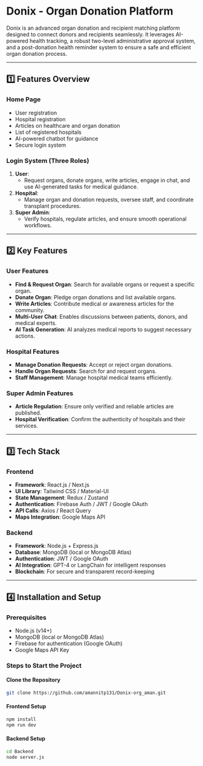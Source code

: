 # Donix - Organ Donation Platform

Donix is an advanced organ donation and recipient matching platform designed to connect donors and recipients seamlessly. It leverages AI-powered health tracking, a robust two-level administrative approval system, and a post-donation health reminder system to ensure a safe and efficient organ donation process.

---

## 1️⃣ Features Overview

### **Home Page**
- User registration
- Hospital registration
- Articles on healthcare and organ donation
- List of registered hospitals
- AI-powered chatbot for guidance
- Secure login system

### **Login System (Three Roles)**
1. **User**:
   - Request organs, donate organs, write articles, engage in chat, and use AI-generated tasks for medical guidance.
2. **Hospital**:
   - Manage organ and donation requests, oversee staff, and coordinate transplant procedures.
3. **Super Admin**:
   - Verify hospitals, regulate articles, and ensure smooth operational workflows.

---

## 2️⃣ Key Features

### **User Features**
- **Find & Request Organ**: Search for available organs or request a specific organ.
- **Donate Organ**: Pledge organ donations and list available organs.
- **Write Articles**: Contribute medical or awareness articles for the community.
- **Multi-User Chat**: Enables discussions between patients, donors, and medical experts.
- **AI Task Generation**: AI analyzes medical reports to suggest necessary actions.

### **Hospital Features**
- **Manage Donation Requests**: Accept or reject organ donations.
- **Handle Organ Requests**: Search for and request organs.
- **Staff Management**: Manage hospital medical teams efficiently.

### **Super Admin Features**
- **Article Regulation**: Ensure only verified and reliable articles are published.
- **Hospital Verification**: Confirm the authenticity of hospitals and their services.

---

## 3️⃣ Tech Stack

### **Frontend**
- **Framework**: React.js / Next.js
- **UI Library**: Tailwind CSS / Material-UI
- **State Management**: Redux / Zustand
- **Authentication**: Firebase Auth / JWT / Google OAuth
- **API Calls**: Axios / React Query
- **Maps Integration**: Google Maps API

### **Backend**
- **Framework**: Node.js + Express.js
- **Database**: MongoDB (local or MongoDB Atlas)
- **Authentication**: JWT / Google OAuth
- **AI Integration**: GPT-4 or LangChain for intelligent responses
- **Blockchain**: For secure and transparent record-keeping

---

## 4️⃣ Installation and Setup

### **Prerequisites**
- Node.js (v14+)
- MongoDB (local or MongoDB Atlas)
- Firebase for authentication (Google OAuth)
- Google Maps API Key

### **Steps to Start the Project**

#### **Clone the Repository**
```bash
git clone https://github.com/amannitp131/Donix-org_aman.git

```

#### **Frontend Setup**
```bash
npm install
npm run dev

```

#### **Backend Setup**
```bash
cd Backend
node server.js

```
